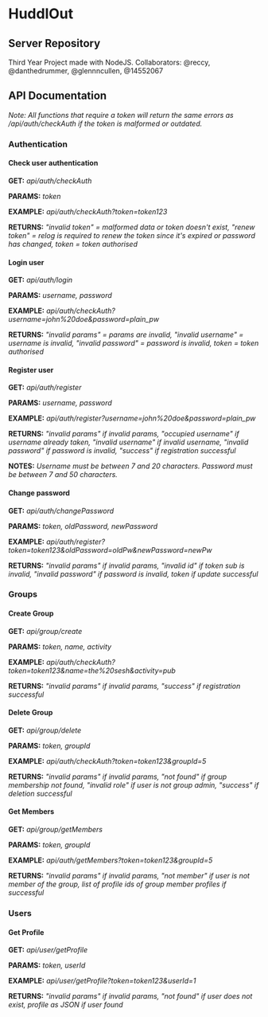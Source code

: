 # HuddlOut
## Server Repository
Third Year Project made with NodeJS.
Collaborators: @reccy, @danthedrummer, @glennncullen, @14552067



## API Documentation

*Note: All functions that require a token will return the same errors as /api/auth/checkAuth if the token is malformed or outdated.*

### Authentication
#### Check user authentication

**GET:** *api/auth/checkAuth*

**PARAMS:** *token*

**EXAMPLE:** *api/auth/checkAuth?token=token123*

**RETURNS:** *"invalid token" = malformed data or token doesn't exist, "renew token" = relog is required to renew the token since it's expired or password has changed, token = token authorised*

#### Login user

**GET:** *api/auth/login*

**PARAMS:** *username, password*

**EXAMPLE:** *api/auth/checkAuth?username=john%20doe&password=plain_pw*

**RETURNS:** *"invalid params" = params are invalid, "invalid username" = username is invalid, "invalid password" = password is invalid, token = token authorised*

#### Register user

**GET:** *api/auth/register*

**PARAMS:** *username, password*

**EXAMPLE:** *api/auth/register?username=john%20doe&password=plain_pw*

**RETURNS:** *"invalid params" if invalid params, "occupied username" if username already taken, "invalid username" if invalid username, "invalid password" if password is invalid, "success" if registration successful*

**NOTES:** *Username must be between 7 and 20 characters. Password must be between 7 and 50 characters.*

#### Change password

**GET:** *api/auth/changePassword*

**PARAMS:** *token, oldPassword, newPassword*

**EXAMPLE:** *api/auth/register?token=token123&oldPassword=oldPw&newPassword=newPw*

**RETURNS:** *"invalid params" if invalid params, "invalid id" if token sub is invalid, "invalid password" if password is invalid, token if update successful*

### Groups
#### Create Group

**GET:** *api/group/create*

**PARAMS:** *token, name, activity*

**EXAMPLE:** *api/auth/checkAuth?token=token123&name=the%20sesh&activity=pub*

**RETURNS:** *"invalid params" if invalid params, "success" if registration successful*

#### Delete Group

**GET:** *api/group/delete*

**PARAMS:** *token, groupId*

**EXAMPLE:** *api/auth/checkAuth?token=token123&groupId=5*

**RETURNS:** *"invalid params" if invalid params, "not found" if group membership not found, "invalid role" if user is not group admin, "success" if deletion successful*

#### Get Members

**GET:** *api/group/getMembers*

**PARAMS:** *token, groupId*

**EXAMPLE:** *api/auth/getMembers?token=token123&groupId=5*

**RETURNS:** *"invalid params" if invalid params, "not member" if user is not member of the group, list of profile ids of group member profiles if successful*

### Users
#### Get Profile

**GET:** *api/user/getProfile*

**PARAMS:** *token, userId*

**EXAMPLE:** *api/user/getProfile?token=token123&userId=1*

**RETURNS:** *"invalid params" if invalid params, "not found" if user does not exist, profile as JSON if user found*